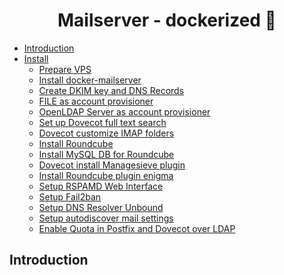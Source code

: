 <h1 align="center">Mailserver - dockerized 🐋</h1>

- [Introduction](#introduction) 
- [Install]()
  - [Prepare VPS](docs/01_server_preparations.md)
  - [Install docker-mailserver](docs/02_install_docker_mailserver.md)
  - [Create DKIM key and DNS Records](docs/03_create_dkim_key_and_dns_records.md)
  - [FILE as account provisioner](docs/04_account_provisioner-file.md)
  - [OpenLDAP Server as account provisioner](docs/05_account_provisioner-ldap.md)
  - [Set up Dovecot full text search](docs/06_setup_dovecot_fulltext_search.md)
  - [Dovecot customize IMAP folders](docs/07_dovecot_customize_imap_folders.md)
  - [Install Roundcube](docs/08_install_roundcube.md)
  - [Install MySQL DB for Roundcube](docs/09_install_mysqldb_for_roundcube.md)
  - [Dovecot install Managesieve plugin](docs/10_dovecot_install_managesieve_plugin.md)
  - [Install Roundcube plugin enigma](docs/11_install_roundcube_plugin_enigma.md)
  - [Setup RSPAMD Web Interface](docs/12_setup_rspamd_webinterface.md)
  - [Setup Fail2ban](docs/13_setup_fail2ban.md)
  - [Setup DNS Resolver Unbound](docs/14_setup_dns_resolver_unbound.md)
  - [Setup autodiscover mail settings](docs/15_setup_autodiscover_mail_settings.md)
  - [Enable Quota in Postfix and Dovecot over LDAP](docs/16_enable_quota_dovecot_postvix_over_ldap.md)

## Introduction
